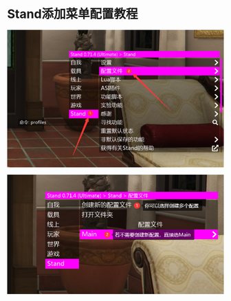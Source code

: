 # Stand添加菜单配置教程

![](<../../.gitbook/assets/image (160).png>)

![](<../../.gitbook/assets/image (228).png>)

